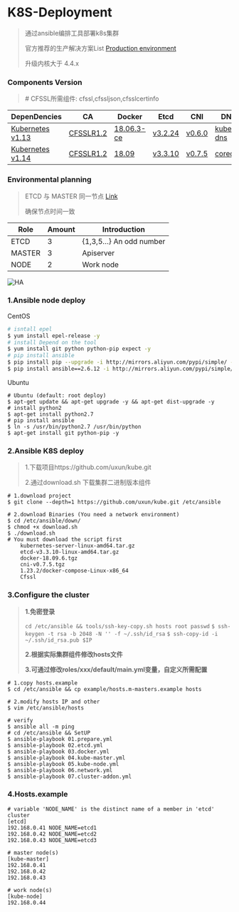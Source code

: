 # K8S-Deployment

> 通过ansible编排工具部署k8s集群
>
> 官方推荐的生产解决方案List [Production environment](https://kubernetes.io/docs/setup/#production-environment)
>
> 升级内核大于 4.4.x

### Components Version

> \# CFSSL所需组件: cfssl,cfssljson,cfsslcertinfo

| DepenDencies                                                 | CA                                  | Docker                                                       | Etcd                                                         | CNI                                                          | DNS                                                          | Other                                                        |
| ------------------------------------------------------------ | ----------------------------------- | ------------------------------------------------------------ | ------------------------------------------------------------ | ------------------------------------------------------------ | ------------------------------------------------------------ | ------------------------------------------------------------ |
| [Kubernetes v1.13](https://github.com/kubernetes/kubernetes/blob/master/CHANGELOG-1.13.md#external-dependencies) | [CFSSLR1.2](https://pkg.cfssl.org/) | [18.06.3-ce](https://download.docker.com/linux/static/stable/x86_64/) | [v3.2.24](https://github.com/etcd-io/etcd/releases/tag/v3.2.24) | [v0.6.0](https://github.com/containernetworking/cni/releases) | [kube-dns](https://github.com/kubernetes/dns/releases)       | [Docker-compose](https://github.com/docker/compose/releases/tag/1.23.0) |
| [Kubernetes v1.14](https://github.com/kubernetes/kubernetes/blob/master/CHANGELOG-1.14.md#external-dependencies) | [CFSSLR1.2](https://pkg.cfssl.org/) | [18.09](https://download.docker.com/linux/static/stable/x86_64/) | [v3.3.10](https://github.com/etcd-io/etcd/releases/tag/v3.3.10) | [v0.7.5](https://github.com/containernetworking/plugins/releases/tag/v0.7.5) | [coredns](https://github.com/coredns/coredns/releases/tag/v1.3.1) | [flannel](https://github.com/coreos/flannel/releases)        |

### Environmental planning

> ETCD 与 MASTER 同一节点 [Link](https://kubernetes.io/docs/setup/production-environment/tools/kubeadm/high-availability/)
>
> 确保节点时间一致

| Role   | Amount | Introduction           |
| ------ | ------ | ---------------------- |
| ETCD   | 3      | {1,3,5…} An odd number |
| MASTER | 3      | Apiserver              |
| NODE   | 2      | Work node              |

![HA](https://d33wubrfki0l68.cloudfront.net/d1411cded83856552f37911eb4522d9887ca4e83/b94b2/images/kubeadm/kubeadm-ha-topology-stacked-etcd.svg)

### 1.Ansible node deploy

 CentOS 

```sh
# isntall epel
$ yum install epel-release -y
# install Depend on the tool
$ yum install git python python-pip expect -y
# pip install ansible
$ pip install pip --upgrade -i http://mirrors.aliyun.com/pypi/simple/ --trusted-host mirrors.aliyun.com
$ pip install ansible==2.6.12 -i http://mirrors.aliyun.com/pypi/simple/ --trusted-host mirrors.aliyun.com
```

Ubuntu

```shell
# Ubuntu (default: root deploy)
$ apt-get update && apt-get upgrade -y && apt-get dist-upgrade -y
# install python2
$ apt-get install python2.7
# pip install ansible
$ ln -s /usr/bin/python2.7 /usr/bin/python
$ apt-get install git python-pip -y
```

### 2.Ansible K8S deploy

> 1.下载项目https://github.com/uxun/kube.git
>
> 2.通过download.sh 下载集群二进制版本组件

```shell
# 1.download project 
$ git clone --depth=1 https://github.com/uxun/kube.git /etc/ansible

# 2.download Binaries (You need a network environment) 
$ cd /etc/ansible/down/
$ chmod +x download.sh
$ ./download.sh 
# You must download the script first 
	kubernetes-server-linux-amd64.tar.gz
	etcd-v3.3.10-linux-amd64.tar.gz
	docker-18.09.6.tgz
	cni-v0.7.5.tgz
	1.23.2/docker-compose-Linux-x86_64
	Cfssl
```

### 3.Configure the cluster

> **1.免密登录** 
>
> `cd /etc/ansible && tools/ssh-key-copy.sh hosts root passwd`
> `$ ssh-keygen -t rsa -b 2048 -N '' -f ~/.ssh/id_rsa`
> `$ ssh-copy-id -i ~/.ssh/id_rsa.pub $IP` 
>
> **2.根据实际集群组件修改hosts文件**
>
> **3.可通过修改roles/xxx/default/main.yml变量，自定义所需配置**

```shell
# 1.copy hosts.example 
$ cd /etc/ansible && cp example/hosts.m-masters.example hosts

# 2.modify hosts IP and other 
$ vim /etc/ansible/hosts

# verify
$ ansible all -m ping 
# cd /etc/ansible && SetUP
$ ansible-playbook 01.prepare.yml
$ ansible-playbook 02.etcd.yml
$ ansible-playbook 03.docker.yml
$ ansible-playbook 04.kube-master.yml
$ ansible-playbook 05.kube-node.yml
$ ansible-playbook 06.network.yml
$ ansible-playbook 07.cluster-addon.yml
```

### 4.Hosts.example

```shell
# variable 'NODE_NAME' is the distinct name of a member in 'etcd' cluster
[etcd]
192.168.0.41 NODE_NAME=etcd1
192.168.0.42 NODE_NAME=etcd2
192.168.0.43 NODE_NAME=etcd3

# master node(s)
[kube-master]
192.168.0.41
192.168.0.42
192.168.0.43

# work node(s)
[kube-node]
192.168.0.44
```

